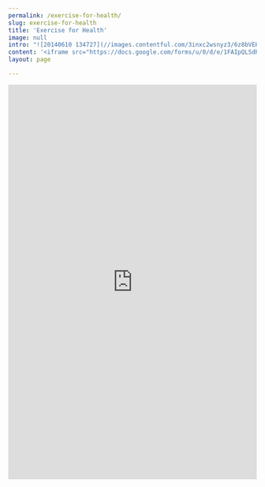 ```yaml
---
permalink: /exercise-for-health/
slug: exercise-for-health
title: 'Exercise for Health'
image: null
intro: "![20140610 134727](//images.contentful.com/3inxc2wsnyz3/6z8bVEHFmMuWkKkIA2WG0m/bb0a63aa18efb2563af070a169db3a69/20140610_134727.jpg)\n\nThere are those who love the gym. And those who could think of better ways you can kill them. Fads and trends can be confusing. High intensity this. Tabata that. Yoga for the mind. Pilates for the back. And there are no shortage of gurus on hand to guide you through how YOU can also achieve your dream body just like they did! I don't have a dream body to sell you. Just simple common sense approach to finding a bespoke approach that would work best for YOU, your lifestyle, what it is you want to achieve and based on things you like so that you are more likely to stick at it. \n\nI specialise in exercise referral. Let's say you went to your doctor or physio and invariably they recommend more exercise. What do you do? I can help you know exactly what. Whether you have diabetes, lower back pain, high blood pressure or cholesterol, there is a lifestyle change that can help you reverse the damaging effects of these conditions. Find out more by filling out the form below:\n"
content: '<iframe src="https://docs.google.com/forms/u/0/d/e/1FAIpQLSdRcsDUenhi_dTSpWY1_IOhGsX5Q5RmOfUgW7brWrpmhtlfpA/viewform?embedded=true" width="100%" height="800" frameborder="0" marginheight="0" marginwidth="0">Loading...</iframe>'
layout: page

---
```


<iframe src="https://docs.google.com/forms/u/0/d/e/1FAIpQLSdRcsDUenhi_dTSpWY1_IOhGsX5Q5RmOfUgW7brWrpmhtlfpA/viewform?embedded=true" width="100%" height="800" frameborder="0" marginheight="0" marginwidth="0">Loading...</iframe>